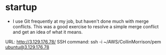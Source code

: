 # startup
* I use Git frequently at my job, but haven't done much with merge conflicts. This was a good exercise to resolve a simple merge conflict and get an idea of what it means.

URL:  http://3.129.176.78/
SSH command: ssh -i ~/AWS/CollinMorrison/pem ubuntu@3.129.176.78

